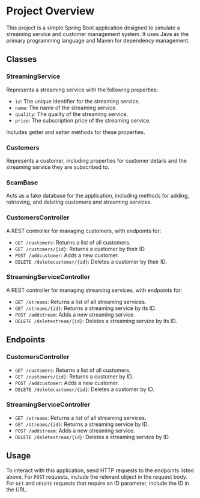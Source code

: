 # Project Overview

This project is a simple Spring Boot application designed to simulate a streaming service and customer management system. It uses Java as the primary programming language and Maven for dependency management.

## Classes

### StreamingService

Represents a streaming service with the following properties:

- `id`: The unique identifier for the streaming service.
- `name`: The name of the streaming service.
- `quality`: The quality of the streaming service.
- `price`: The subscription price of the streaming service.

Includes getter and setter methods for these properties.

### Customers

Represents a customer, including properties for customer details and the streaming service they are subscribed to.

### ScamBase

Acts as a fake database for the application, including methods for adding, retrieving, and deleting customers and streaming services.

### CustomersController

A REST controller for managing customers, with endpoints for:

- `GET /customers`: Returns a list of all customers.
- `GET /customers/{id}`: Returns a customer by their ID.
- `POST /addcustomer`: Adds a new customer.
- `DELETE /deletecustomer/{id}`: Deletes a customer by their ID.

### StreamingServiceController

A REST controller for managing streaming services, with endpoints for:

- `GET /streams`: Returns a list of all streaming services.
- `GET /streams/{id}`: Returns a streaming service by its ID.
- `POST /addstream`: Adds a new streaming service.
- `DELETE /deletestream/{id}`: Deletes a streaming service by its ID.

## Endpoints

### CustomersController

- `GET /customers`: Returns a list of all customers.
- `GET /customers/{id}`: Returns a customer by ID.
- `POST /addcustomer`: Adds a new customer.
- `DELETE /deletecustomer/{id}`: Deletes a customer by ID.

### StreamingServiceController

- `GET /streams`: Returns a list of all streaming services.
- `GET /streams/{id}`: Returns a streaming service by ID.
- `POST /addstream`: Adds a new streaming service.
- `DELETE /deletestream/{id}`: Deletes a streaming service by ID.

## Usage

To interact with this application, send HTTP requests to the endpoints listed above. For `POST` requests, include the relevant object in the request body. For `GET` and `DELETE` requests that require an ID parameter, include the ID in the URL.
